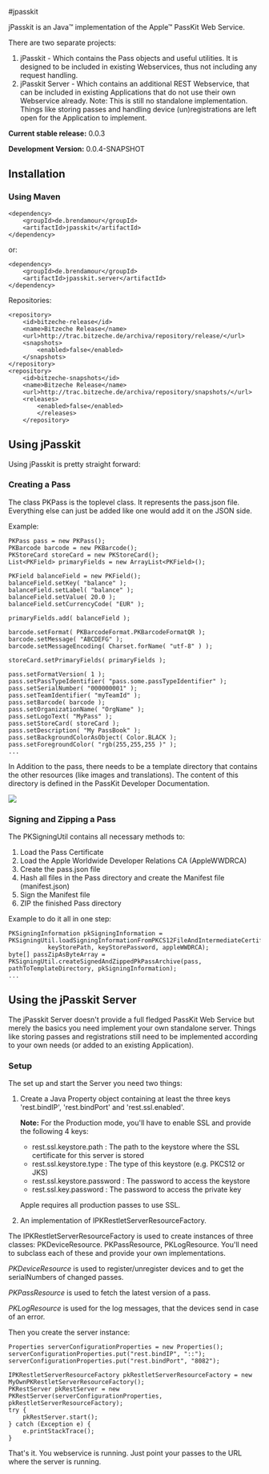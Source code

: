 #jpasskit

jPasskit is an Java&trade; implementation of the Apple&trade; PassKit Web Service.

There are two separate projects:

1. jPasskit - Which contains the Pass objects and useful utilities. It is designed to be included in existing Webservices, thus not including any request handling.
2. jPasskit Server -  Which contains an additional REST Webservice, that can be included in existing Applications that do not use their own Webservice already. Note: This is still no standalone implementation. Things like storing passes and handling device (un)registrations are left open for the Application to implement.

**Current stable release:** 0.0.3

**Development Version:** 0.0.4-SNAPSHOT

## Installation

### Using Maven

	<dependency>
		<groupId>de.brendamour</groupId>
		<artifactId>jpasskit</artifactId>
	</dependency>

or:
	
	<dependency>
		<groupId>de.brendamour</groupId>
		<artifactId>jpasskit.server</artifactId>
	</dependency>


Repositories:

	<repository>
		<id>bitzeche-release</id>
		<name>Bitzeche Release</name>
		<url>http://trac.bitzeche.de/archiva/repository/release/</url>
		<snapshots>
			<enabled>false</enabled>
		</snapshots>
	</repository>
	<repository>
		<id>bitzeche-snapshots</id>
		<name>Bitzeche Release</name>
		<url>http://trac.bitzeche.de/archiva/repository/snapshots/</url>
		<releases>
			<enabled>false</enabled>
			</releases>
		</repository>
	
## Using jPasskit

Using jPasskit is pretty straight forward:

### Creating a Pass

The class PKPass is the toplevel class. It represents the pass.json file. Everything else can just be added like one would add it on the JSON side.

Example:

	PKPass pass = new PKPass();
	PKBarcode barcode = new PKBarcode();
	PKStoreCard storeCard = new PKStoreCard();
	List<PKField> primaryFields = new ArrayList<PKField>();
	
	PKField balanceField = new PKField();
	balanceField.setKey( "balance" );
	balanceField.setLabel( "balance" );
	balanceField.setValue( 20.0 );
	balanceField.setCurrencyCode( "EUR" );

	primaryFields.add( balanceField );

	barcode.setFormat( PKBarcodeFormat.PKBarcodeFormatQR );
	barcode.setMessage( "ABCDEFG" );
	barcode.setMessageEncoding( Charset.forName( "utf-8" ) );

	storeCard.setPrimaryFields( primaryFields );
	
	pass.setFormatVersion( 1 );
	pass.setPassTypeIdentifier( "pass.some.passTypeIdentifier" );
	pass.setSerialNumber( "000000001" );
	pass.setTeamIdentifier( "myTeamId" );
	pass.setBarcode( barcode );
	pass.setOrganizationName( "OrgName" );
	pass.setLogoText( "MyPass" );
	pass.setStoreCard( storeCard );
	pass.setDescription( "My PassBook" );
	pass.setBackgroundColorAsObject( Color.BLACK );
	pass.setForegroundColor( "rgb(255,255,255 )" );
	...


In Addition to the pass, there needs to be a template directory that contains the other resources (like images and translations). The content of this directory is defined in the PassKit Developer Documentation.

<img src="https://github.com/bitzeche/jpasskit/raw/master/passFolder.png">

### Signing and Zipping a Pass

The PKSigningUtil contains all necessary methods to:

1. Load the Pass Certificate
2. Load the Apple Worldwide Developer Relations CA (AppleWWDRCA)
3. Create the pass.json file
4. Hash all files in the Pass directory and create the Manifest file (manifest.json)
5. Sign the Manifest file
6. ZIP the finished Pass directory


Example to do it all in one step: 

	PKSigningInformation pkSigningInformation = PKSigningUtil.loadSigningInformationFromPKCS12FileAndIntermediateCertificateFile(
               keyStorePath, keyStorePassword, appleWWDRCA);
	byte[] passZipAsByteArray = PKSigningUtil.createSignedAndZippedPkPassArchive(pass, pathToTemplateDirectory, pkSigningInformation);
	...
	
## Using the jPasskit Server

The jPasskit Server doesn't provide a full fledged PassKit Web Service but merely the basics you need implement your own standalone server. Things like storing passes and registrations still need to be implemented according to your own needs (or added to an existing Application).

### Setup

The set up and start the Server you need two things:

1. Create a Java Property object containing at least the three keys 'rest.bindIP', 'rest.bindPort' and 'rest.ssl.enabled'.
    
	**Note:**
	For the Production mode, you'll have to enable SSL and provide the following 4 keys:
	- rest.ssl.keystore.path : The path to the keystore where the SSL certificate for this server is stored
	- rest.ssl.keystore.type : The type of this keystore (e.g. PKCS12 or JKS)
	- rest.ssl.keystore.password : The password to access the keystore
	- rest.ssl.key.password : The password to access the private key
	
	Apple requires all production passes to use SSL.
2. An implementation of IPKRestletServerResourceFactory.

The IPKRestletServerResourceFactory is used to create instances of three classes: PKDeviceResource. PKPassResource, PKLogResource. You'll need to subclass each of these and provide your own implementations. 

*PKDeviceResource* is used to register/unregister devices and to get the serialNumbers of changed passes.

*PKPassResource* is used to fetch the latest version of a pass.

*PKLogResource* is used for the log messages, that the devices send in case of an error.

Then you create the server instance:

	Properties serverConfigurationProperties = new Properties();
	serverConfigurationProperties.put("rest.bindIP", "::");
	serverConfigurationProperties.put("rest.bindPort", "8082");

	IPKRestletServerResourceFactory pkRestletServerResourceFactory = new MyOwnPKRestletServerResourceFactory();
	PKRestServer pkRestServer = new PKRestServer(serverConfigurationProperties, pkRestletServerResourceFactory);
	try {
		pkRestServer.start();
	} catch (Exception e) {
		e.printStackTrace();
	}
	
That's it. You webservice is running. Just point your passes to the URL where the server is running.
